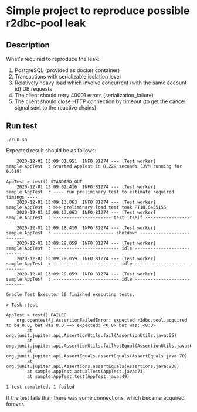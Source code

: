 # Simple project to reproduce possible r2dbc-pool leak

## Description

What's required to reproduce the leak:
1) PostgreSQL (provided as docker container)
2) Transactions with serializable isolation level
3) Relatively heavy load which involve concurrent (with the same account id) DB requests
4) The client should retry 40001 errors (serialization_failure)
5) The client should close HTTP connection by timeout (to get the cancel signal sent to the reactive chains)

## Run test
```shell script
./run.sh
```

Expected result should be as follows:

```shell script
    2020-12-01 13:09:01.951  INFO 81274 --- [Test worker] sample.AppTest  : Started AppTest in 8.229 seconds (JVM running for 9.619)

AppTest > test() STANDARD_OUT
    2020-12-01 13:09:02.416  INFO 81274 --- [Test worker] sample.AppTest  : ---- run preliminary test to estimate required timings ----
    2020-12-01 13:09:13.063  INFO 81274 --- [Test worker] sample.AppTest  : >>> preliminary load test took PT10.645515S
    2020-12-01 13:09:13.063  INFO 81274 --- [Test worker] sample.AppTest  : ---------------------- test itself ------------------------
    2020-12-01 13:09:18.410  INFO 81274 --- [Test worker] sample.AppTest  : ----------------------- shutdown --------------------------
    2020-12-01 13:09:29.059  INFO 81274 --- [Test worker] sample.AppTest  : ------------------------- idle ----------------------------
    2020-12-01 13:09:29.059  INFO 81274 --- [Test worker] sample.AppTest  : ------------------------- idle ----------------------------
    2020-12-01 13:09:29.059  INFO 81274 --- [Test worker] sample.AppTest  : ------------------------- idle ----------------------------

Gradle Test Executor 26 finished executing tests.

> Task :test

AppTest > test() FAILED
    org.opentest4j.AssertionFailedError: expected r2dbc.pool.acquired to be 0.0, but was 8.0 ==> expected: <0.0> but was: <8.0>
        at org.junit.jupiter.api.AssertionUtils.fail(AssertionUtils.java:55)
        at org.junit.jupiter.api.AssertionUtils.failNotEqual(AssertionUtils.java:62)
        at org.junit.jupiter.api.AssertEquals.assertEquals(AssertEquals.java:70)
        at org.junit.jupiter.api.Assertions.assertEquals(Assertions.java:908)
        at sample.AppTest.actualTest(AppTest.java:73)
        at sample.AppTest.test(AppTest.java:49)

1 test completed, 1 failed
```

If the test fails than there was some connections, which became acquired forever.
